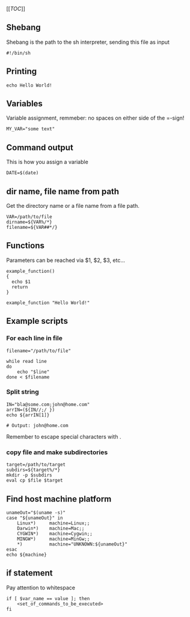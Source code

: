 [[_TOC_]]

## Shebang
Shebang is the path to the sh interpreter, sending this file as input
```console
#!/bin/sh
```

## Printing
```console
echo Hello World!
```

## Variables
Variable assignment, remmeber: no spaces on either side of the =-sign!
```console
MY_VAR="some text"
```

## Command output
This is how you assign a variable
```console
DATE=$(date)
```

## dir name, file name from path
Get the directory name or a file name from a file path.
```console
VAR=/path/to/file
dirname=${VAR%/*}
filename=${VAR##*/}
```

## Functions
Parameters can be reached via $1, $2, $3, etc...
```console
example_function()
{
  echo $1
  return
}

example_function "Hello World!"
```

## Example scripts

### For each line in file
```console
filename="/path/to/file"
 
while read line
do
    echo "$line"
done < $filename
```

### Split string
```console
IN="bla@some.com;john@home.com"
arrIN=(${IN//;/ })
echo ${arrIN[1]}

# Output: john@home.com
```
Remember to escape special characters with \.

### copy file and make subdirectories
```console
target=/path/to/target
subdirs=${target%/*}
mkdir -p $subdirs      
eval cp $file $target
```

## Find host machine platform
```console
unameOut="$(uname -s)"
case "${unameOut}" in
    Linux*)     machine=Linux;;
    Darwin*)    machine=Mac;;
    CYGWIN*)    machine=Cygwin;;
    MINGW*)     machine=MinGw;;
    *)          machine="UNKNOWN:${unameOut}"
esac
echo ${machine}
```

## if statement
Pay attention to whitespace
```console
if [ $var_name == value ]; then
    <set_of_commands_to_be_executed>
fi
```
